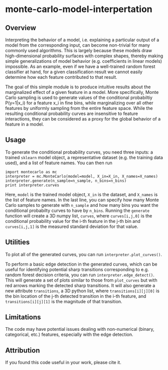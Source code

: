 # monte-carlo-model-interpertation

## Overview

Interpreting the behavior of a model, i.e. explaining a particular output of a model from the corresponding input, can become non-trivial for many commonly used algorithms. This is largely because these models draw high-dimensional probability surfaces with complex shapes, thereby making simple generalizations of model behavior (e.g. coefficients in linear models) impossible. As an example, even if we have a well-trained random forest classifier at hand, for a given classification result we cannot easily determine how each feature contributed to that result.

The goal of this simple module is to produce intuitive results about the marginalized effect of a given feature in a model. More specifically, Monte Carlo sampling is used to generate values of the conditional probabiltiy P(y=1|x_i) for a feature x_i in fine bins, while marginalizing over all other features by uniformly sampling from the entire feature space. While the resulting conditional probability curves are insensitive to feature interactions, they can be considered as a proxy for the global behavior of a feature in a model.


## Usage

To generate the conditional probability curves, you need three inputs: a trained `sklearn` model object, a representative dataset (e.g. the training data used), and a list of feature names. You can then run

```
import montecarlo as mc
interpreter = mc.MonteCarlo(model=model, X_in=X_in, X_names=X_names)
interpreter.generate(n_sample=n_sample, n_bins=n_bins)
print interpreter.curves
```
Here, `model` is the trained model object, `X_in` is the dataset, and `X_names` is the list of feature names. In the last line, you can specify how many Monte Carlo samples to generate with `n_sample` and how many bins you want the conditional probabilty curves to have by `n_bins`. Running the `generate` function will create a 3D numpy list, `curves`, where `curves[i,j,0]` is the conditional probability value for the i-th feature in the j-th bin and `curves[i,j,1]` is the measured standard deviation for that value.


## Utilities

To plot all of the generated curves, you can run
`interpreter.plot_curves()`.

To perform a basic edge detection in the generated curves, which can be useful for identifying potential sharp transitions corresponding to e.g. random forest decision criteria, you can run
`interpreter.edge_detect()`. This will generate a set of plots similar to those from `plot_curves` but with red arrows marking the detected sharp transitions. It will also generate a new attribute `transitions`, a 3D python list, where `transitions[i][j][0]` is the bin location of the j-th detected transition in the i-th feature, and `transitions[i][j][1]` is the magnitude of that transition.


## Limitations

The code may have potential issues dealing with non-numerical (binary, categorical, etc.) features, especially with the edge detection. 

## Attribution
If you found this code useful in your work, please cite it.
